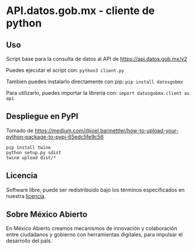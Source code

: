 # API.datos.gob.mx - cliente de python

## Uso
Script base para la consulta de datos al API de https://api.datos.gob.mx/v2

Puedes ejecutar el script con: `python3 client.py`

Tambien puedes instalarlo directamente con pip: `pip install datosgobmx`

Para utilizarlo, puedes importar la librería con: `import datosgobmx.client as api`

## Despliegue en PyPI

Tomado de https://medium.com/@joel.barmettler/how-to-upload-your-python-package-to-pypi-65edc5fe9c56

```
pip install twine
python setup.py sdist
twine upload dist/*
```

## Licencia
Software libre, puede ser redistribuido bajo los términos especificados en nuestra [licencia](https://datos.gob.mx/libreusomx).

## Sobre México Abierto
En México Abierto creamos mecanismos de innovación y colaboración entre ciudadanos y gobierno con herramientas digitales, para	impulsar el desarrollo del país.
